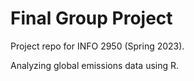 # Final Group Project

Project repo for INFO 2950 (Spring 2023).

Analyzing global emissions data using R.



